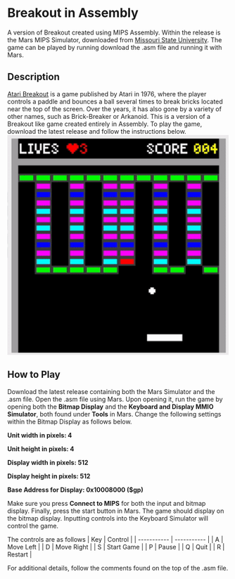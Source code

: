 # Breakout in Assembly
 A version of Breakout created using MIPS Assembly. Within the release is the Mars MIPS Simulator, downloaded from [Missouri State University](https://courses.missouristate.edu/kenvollmar/mars/). The game can be played by running download the .asm file and running it with Mars.

## Description
 [Atari Breakout](https://en.wikipedia.org/wiki/Breakout_(video_game)) is a game published by Atari in 1976, where the player controls a paddle and bounces a ball several times to break bricks located near the top of the screen. Over the years, it has also gone by a variety of other names, such as Brick-Breaker or Arkanoid. 
 This is a version of a Breakout like game created entirely in Assembly. To play the game, download the latest release and follow the instructions below.
<img src="https://raw.githubusercontent.com/Dismany0/misc_images/main/ezgif.com-crop.gif" height="500"/>

 ## How to Play
Download the latest release containing both the Mars Simulator and the .asm file. Open the .asm file using Mars. Upon opening it, run the game by opening both the **Bitmap Display** and the **Keyboard and Display MMIO Simulator**, both found under **Tools** in Mars. Change the following settings within the Bitmap Display as follows below.

**Unit width in pixels:       4**

**Unit height in pixels:      4**

**Display width in pixels:    512**

**Display height in pixels:   512**

**Base Address for Display:   0x10008000 ($gp)**


Make sure you press **Connect to MIPS** for both the input and bitmap display.
Finally, press the start button in Mars. The game should display on the bitmap display. Inputting controls into the Keyboard Simulator will control the game.

The controls are as follows
 | Key      | Control |
| ----------- | ----------- |
| A      | Move Left       |
| D   | Move Right        |
| S   | Start Game        |
| P   | Pause        |
| Q   | Quit        |
| R      | Restart   |

For additional details, follow the comments found on the top of the .asm file.
